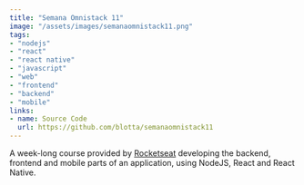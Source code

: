 ```yaml
---
title: "Semana Omnistack 11"
image: "/assets/images/semanaomnistack11.png"
tags:
- "nodejs"
- "react"
- "react native"
- "javascript"
- "web"
- "frontend"
- "backend"
- "mobile"
links:
- name: Source Code
  url: https://github.com/blotta/semanaomnistack11
---
```


A week-long course provided by [Rocketseat](https://rocketseat.com.br/)
developing the backend, frontend and mobile parts of an application, using
NodeJS, React and React Native.